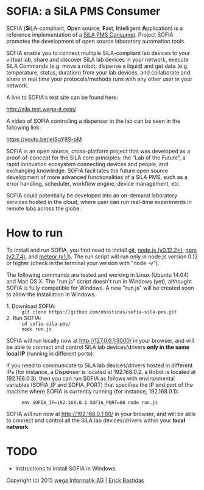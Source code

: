 # SOFIA: a SiLA PMS Consumer

SOFIA (<b>S</b>iLA-compliant, <b>O</b>pen source, <b>F</b>ast, <b>I</b>ntelligent <b>A</b>pplication) is a reference implementation of a <a href="http://www.sila-standard.org/standards/pms/">SiLA PMS Consumer</a>. Project SOFIA promotes the development of open source laboratory automation tools.

SOFIA enable you to connect multiple SiLA-compliant lab devices to your virtual lab, share and discover SiLA lab devices in your network, execute SiLA Commands (e.g. move a robot, dispense a liquid) and get data (e.g. temperature, status, duration) from your lab devices, and collaborate and share in real time your protocols/methods runs with any other user in your network.

A link to SOFIA's test site can be found here:

http://sila.test.wega-it.com/


A video of SOFIA controlling a dispenser in the lab can be seen in the following link:

https://youtu.be/lelSgY8S-pM

SOFIA is an open source, cross-platform project that was developed as a proof-of-concept for the SiLA core principles: the “Lab of the Future”, a rapid innovation ecosystem connecting devices and people, and exchanging knowledge. SOFIA facilitates the future open source development of more advanced functionalities of a SiLA PMS, such as a error handling, scheduler, workflow engine, device management, etc. 

SOFIA could potentially be developed into an on-demand laboratory services hosted in the cloud, where user can run real-time experiments in remote labs across the globe.


# How to run
To install and run SOFIA, you first need to install <a href="http://git-scm.com/">git</a>, <a href="https://nodejs.org/">node.js (v0.12.2+)</a>, <a href="https://www.npmjs.com/">npm (v2.7.4)</a>, and <a href="https://www.meteor.com/">meteor (v1.1)</a>. The run script will run only in node.js version 0.12 or higher (check in the terminal your version with "node -v").

The following commands are tested and working in Linux (Ubuntu 14.04) and Mac OS X. The "run.js" script doesn't run in Windows (yet), althought SOFIA is fully compatible for Windows. A new "run.js" will be created soon to allow the installation in Windows.

<dl>
  <dt>1. Download SOFIA:</dt>
  <dd><code>git clone https://github.com/ebastidas/sofia-sila-pms.git</code></dd>
  <dt>2. Run SOFIA:</dt>
  <dd><code>cd sofia-sila-pms/</code><br/>
      <code>node run.js</code>
  </dd>
</dl>

SOFIA will run locally now at <a href="http://127.0.0.1:3000/">http://127.0.0.1:3000/</a> in your browser, and will be able to connect and control SiLA lab devices/drivers <b>only in the same local IP</b> (running in different ports).

If you need to communicate to SiLA lab devices/drivers hosted in different IPs (for instance, a Dispenser is located at 192.168.0.2, a Robot is located at 192.168.0.3), then you can run SOFIA as follows with environmental variables (SOFIA_IP and SOFIA_PORT) that specifies the IP and port of the machine where SOFIA is currently running (for instance, 192.168.0.1):

<dl>
  <dt></dt>
  <dd>
<code>env SOFIA_IP=192.168.0.1 SOFIA_PORT=80 node run.js</code>
  </dd>
</dl>

SOFIA will run now at <a href="http://192.168.0.1/">http://192.168.0.1:80/</a> in your browser, and will be able to connect and control all the SiLA lab devices/drivers within your <b>local network</b>.


# TODO
- Instructions to install SOFIA in Windows


Copyright (c) 2015 <a href="http://www.wega-it.com/">wega Informatik AG</a> | <a href="mailto:erick.bastidas@wega-it.com">Erick Bastidas</a>
